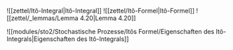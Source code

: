 ![[zettel/Itô-Integral|Itô-Integral]]
![[zettel/Itô-Formel|Itô-Formel]]
![[zettel/_lemmas/Lemma 4.20|Lemma 4.20]]

![[modules/sto2/Stochastische Prozesse/Itôs Formel/Eigenschaften des Itô-Integrals|Eigenschaften des Itô-Integrals]]